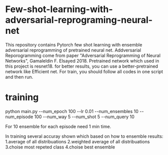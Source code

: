 # Few-shot-learning-with-adversarial-reprograming-neural-net
This repository contains Pytorch few shot learning with ensemble adversarial reprogramming of pretrained neural net.
Addversarial Reporogramming come from paper "Adversarial Reprogramming of Neural Networks", Gamaleldin F. Elsayed 2018.
Pretrained network which used in this project is resnet18. for better results, you can use a better-pretrained network like Efficient net.
For train, you should follow all codes in one script and then run.


# training

 python main.py --num_epoch 100 --lr 0.01 --num_ensembles 10 --num_episode 100 --num_way 5 --num_shot 5 --num_query 10
 
 For 10 ensemble for each episode need 1 min time.
 
 In training several accuray shown which based on how to ensemble results:
 1.average of all distribuations 
 2.weighted average of all distribuations 
 3.choise most repeted class 
 4.choise best ensemble
